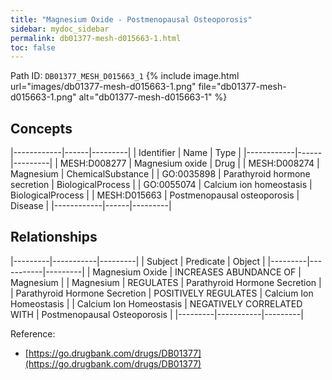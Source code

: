 ```yaml
---
title: "Magnesium Oxide - Postmenopausal Osteoporosis"
sidebar: mydoc_sidebar
permalink: db01377-mesh-d015663-1.html
toc: false 
---
```



Path ID: `DB01377_MESH_D015663_1`
{% include image.html url="images/db01377-mesh-d015663-1.png" file="db01377-mesh-d015663-1.png" alt="db01377-mesh-d015663-1" %}

## Concepts

|------------|------|---------|
| Identifier | Name | Type    |
|------------|------|---------|
| MESH:D008277 | Magnesium oxide | Drug |
| MESH:D008274 | Magnesium | ChemicalSubstance |
| GO:0035898 | Parathyroid hormone secretion | BiologicalProcess |
| GO:0055074 | Calcium ion homeostasis | BiologicalProcess |
| MESH:D015663 | Postmenopausal osteoporosis | Disease |
|------------|------|---------|

## Relationships

|---------|-----------|---------|
| Subject | Predicate | Object  |
|---------|-----------|---------|
| Magnesium Oxide | INCREASES ABUNDANCE OF | Magnesium |
| Magnesium | REGULATES | Parathyroid Hormone Secretion |
| Parathyroid Hormone Secretion | POSITIVELY REGULATES | Calcium Ion Homeostasis |
| Calcium Ion Homeostasis | NEGATIVELY CORRELATED WITH | Postmenopausal Osteoporosis |
|---------|-----------|---------|

Reference: 
  - [https://go.drugbank.com/drugs/DB01377](https://go.drugbank.com/drugs/DB01377)
